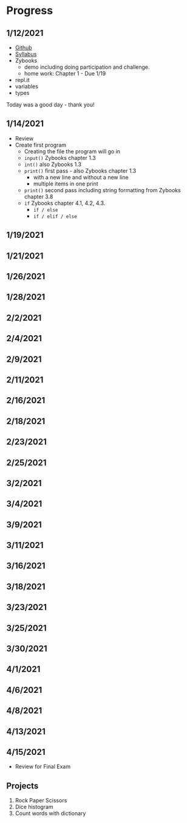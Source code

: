 # Progress

## 1/12/2021

* [Github](https://github.com/pkivolowitz/CSC1100-S-2021)
* [Syllabus](https://github.com/pkivolowitz/CSC1100-S-2021/tree/main/SYLLABUS)
* Zybooks
   * demo including doing participation and challenge.
   * home work: Chapter 1 - Due 1/19
* repl.it
* variables
* types

Today was a good day - thank you!

## 1/14/2021

* Review
* Create first program
   * Creating the file the program will go in
   * `input()` Zybooks chapter 1.3
   * `int()` also Zybooks 1.3
   * `print()` first pass - also Zybooks chapter 1.3
      * with a new line and without a new line
	  * multiple items in one print
   * `print()` second pass including string formatting from Zybooks chapter 3.8
   * `if` Zybooks chapter 4.1, 4.2, 4.3.
      * `if / else` 
      * `if / elif / else`

## 1/19/2021

## 1/21/2021

## 1/26/2021

## 1/28/2021

## 2/2/2021

## 2/4/2021

## 2/9/2021

## 2/11/2021

## 2/16/2021

## 2/18/2021

## 2/23/2021

## 2/25/2021

## 3/2/2021

## 3/4/2021

## 3/9/2021

## 3/11/2021

## 3/16/2021

## 3/18/2021

## 3/23/2021

## 3/25/2021

## 3/30/2021

## 4/1/2021

## 4/6/2021

## 4/8/2021

## 4/13/2021

## 4/15/2021

* Review for Final Exam

## Projects

1. Rock Paper Scissors
2. Dice histogram
3. Count words with dictionary
